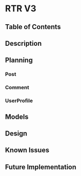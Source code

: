 # RTR V3

## Table of Contents

## Description

## Planning

### Post

### Comment

### UserProfile

## Models

## Design

## Known Issues

## Future Implementation

